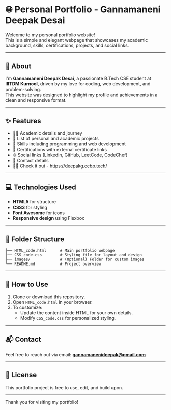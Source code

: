 
# 🌐 Personal Portfolio - Gannamaneni Deepak Desai

Welcome to my personal portfolio website!  
This is a simple and elegant webpage that showcases my academic background, skills, certifications, projects, and social links.

---

## 📌 About

I'm **Gannamaneni Deepak Desai**, a passionate B.Tech CSE student at **IIITDM Kurnool**, driven by my love for coding, web development, and problem-solving.  
This website was designed to highlight my profile and achievements in a clean and responsive format.

---

## ✨ Features

- 👨‍🎓 Academic details and journey
- 💼 List of personal and academic projects
- 🧠 Skills including programming and web development
- 📜 Certifications with external certificate links
- 🌐 Social links (LinkedIn, GitHub, LeetCode, CodeChef)
- 📧 Contact details
- ⛓️‍💥 Check it out - https://deepakg.ccbp.tech/

---

## 💻 Technologies Used

- **HTML5** for structure  
- **CSS3** for styling  
- **Font Awesome** for icons  
- **Responsive design** using Flexbox

---

## 📂 Folder Structure

```
├── HTML_code.html      # Main portfolio webpage
├── CSS_code.css        # Styling file for layout and design
├── images/             # (Optional) Folder for custom images
└── README.md           # Project overview
```

---

## 🔧 How to Use

1. Clone or download this repository.
2. Open `HTML_code.html` in your browser.
3. To customize:
   - Update the content inside HTML for your own details.
   - Modify `CSS_code.css` for personalized styling.
---

## 📬 Contact

Feel free to reach out via email: **gannamanenideepak@gmail.com**

---

## 📝 License

This portfolio project is free to use, edit, and build upon.

---

Thank you for visiting my portfolio!
